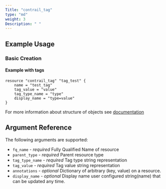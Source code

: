 ```yaml
---
Title: "contrail_tag"
type: "md"
weight: 3
Description: " "
---
```


## Example Usage

### Basic Creation

#### Example with tags
```hcl
resource "contrail_tag" "tag_test" {
    name = "test_tag"
    tag_value = "value"
    tag_type_name = "type"
	display_name = "type=value"
}
```

For more information about structure of objects see [documentation](http://www.opencontrail.org/documentation/api/r4.1/contrail_openapi.html)
## Argument Reference

The following arguments are supported:

* `fq_name` - *required*	Fully Qualified Name of resource
* `parent_type` - *required*	Parent resource type
* `tag_type_name` - *required*	Tag type string representation
* `tag_value` - *required*	Tag value string representation	
* `annotations` - *optional*	Dictionary of arbitrary (key, value) on a resource.	
* `display_name` - *optional*	Display name user configured string(name) that can be updated any time. 
